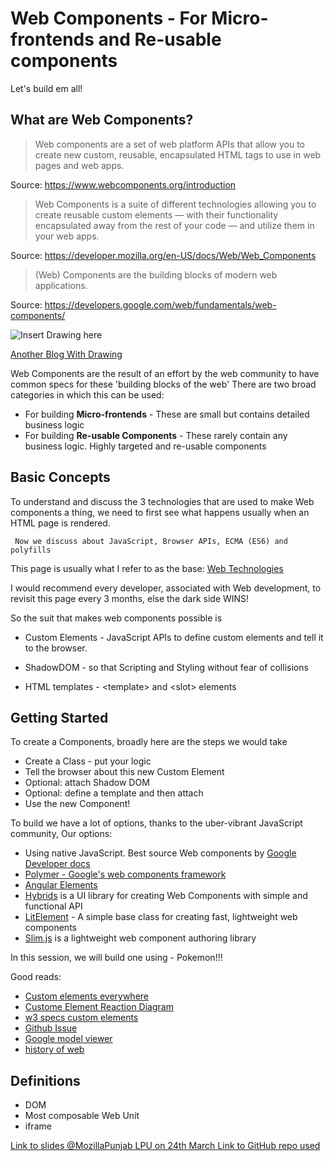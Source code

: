 
# Web Components - For Micro-frontends and Re-usable components
Let's build em all!

## What are Web Components?
> Web components are a set of web platform APIs that allow you to create new custom, reusable, encapsulated HTML tags to use in web pages and web apps.

Source: https://www.webcomponents.org/introduction


> Web Components is a suite of different technologies allowing you to create reusable custom elements — with their functionality encapsulated away from the rest of your code — and utilize them in your web apps.

Source: https://developer.mozilla.org/en-US/docs/Web/Web_Components

> (Web) Components are the building blocks of modern web applications.

Source: https://developers.google.com/web/fundamentals/web-components/


  ![Insert Drawing here](https://cdn-images-1.medium.com/max/800/0*RkhhR4vWy4O9nemq.png)

 
  [Another Blog With Drawing](https://medium.freecodecamp.org/use-web-components-to-create-gradient-transitions-f9aad648824a)

Web Components are the result of an effort by the web community to have common specs for these 'building blocks of the web'
There are two broad categories in which this can be used:
* For building __Micro-frontends__ - These are small but contains detailed business logic
* For building __Re-usable Components__ - These rarely contain any business logic. Highly targeted and re-usable components


## Basic Concepts
To understand and discuss the 3 technologies that are used to make Web components a thing, we need to first see what happens usually when an HTML page is rendered.

```
 Now we discuss about JavaScript, Browser APIs, ECMA (ES6) and polyfills
 ```
 

This page is usually what I refer to as the base: [Web Technologies](https://developer.mozilla.org/en-US/docs/Web)

I would recommend every developer, associated with Web development, to revisit this page every 3 months, else the dark side WINS!


So the suit that makes web components possible is
* Custom Elements - JavaScript APIs to define custom elements and tell it to the browser.

* ShadowDOM - so that Scripting and Styling without fear of collisions

* HTML templates - \<template\> and \<slot\> elements


## Getting Started
To create a Components, broadly here are the steps we would take
* Create a Class - put your logic
* Tell the browser about this new Custom Element
* Optional: attach Shadow DOM
* Optional: define a template and then attach
* Use the new Component!


To build we have a lot of options, thanks to the uber-vibrant JavaScript community,
Our options:
* Using native JavaScript. Best source Web components by [Google Developer docs](https://developers.google.com/web/fundamentals/web-components/)
* [Polymer - Google's web components framework](https://www.polymer-project.org/)
* [Angular Elements](https://angular.io/guide/elements)
* [Hybrids](https://github.com/hybridsjs/hybrids) is a UI library for creating Web Components with simple and functional API
* [LitElement](https://lit-element.polymer-project.org/) - A simple base class for creating fast, lightweight web components
* [Slim.js](http://slimjs.com/#/getting-started) is a lightweight web component authoring library


In this session, we will build one using - Pokemon!!!

Good reads:
* [Custom elements everywhere](https://custom-elements-everywhere.com/)
* [Custome Element Reaction Diagram](https://andyogo.github.io/custom-element-reactions-diagram/)
* [w3 specs custom elements](https://w3c.github.io/webcomponents/spec/custom/)
* [Github Issue](https://github.com/w3c/webcomponents/issues)
* [Google model viewer](https://developers.google.com/web/updates/2019/02/model-viewer)
* [history of web](https://home.cern/science/computing/birth-web/short-history-web)


## Definitions
* DOM
* Most composable Web Unit
* iframe



[Link to slides @MozillaPunjab LPU on 24th March ](https://slides.com/kartikarora-1/web-componentss)
[Link to GitHub repo used](http://github.com/karx/webcomponents)